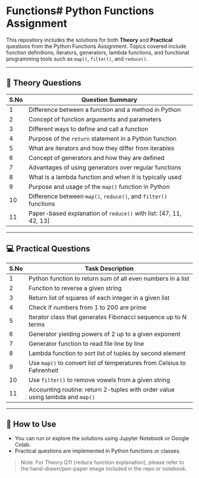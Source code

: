 # Functions# Python Functions Assignment

This repository includes the solutions for both **Theory** and **Practical** questions from the Python Functions Assignment. Topics covered include function definitions, iterators, generators, lambda functions, and functional programming tools such as `map()`, `filter()`, and `reduce()`.

---

## 📘 Theory Questions

| S.No | Question Summary                                                                 |
|------|----------------------------------------------------------------------------------|
| 1    | Difference between a function and a method in Python                             |
| 2    | Concept of function arguments and parameters                                     |
| 3    | Different ways to define and call a function                                     |
| 4    | Purpose of the `return` statement in a Python function                           |
| 5    | What are iterators and how they differ from iterables                            |
| 6    | Concept of generators and how they are defined                                   |
| 7    | Advantages of using generators over regular functions                            |
| 8    | What is a lambda function and when it is typically used                          |
| 9    | Purpose and usage of the `map()` function in Python                              |
| 10   | Difference between `map()`, `reduce()`, and `filter()` functions                 |
| 11   | Paper-based explanation of `reduce()` with list: [47, 11, 42, 13]                |

---

## 💻 Practical Questions

| S.No | Task Description                                                                 |
|------|----------------------------------------------------------------------------------|
| 1    | Python function to return sum of all even numbers in a list                      |
| 2    | Function to reverse a given string                                               |
| 3    | Return list of squares of each integer in a given list                           |
| 4    | Check if numbers from 1 to 200 are prime                                         |
| 5    | Iterator class that generates Fibonacci sequence up to N terms                  |
| 6    | Generator yielding powers of 2 up to a given exponent                            |
| 7    | Generator function to read file line by line                                     |
| 8    | Lambda function to sort list of tuples by second element                         |
| 9    | Use `map()` to convert list of temperatures from Celsius to Fahrenheit           |
| 10   | Use `filter()` to remove vowels from a given string                              |
| 11   | Accounting routine: return 2-tuples with order value using lambda and `map()`    |

---

## 📂 How to Use

- You can run or explore the solutions using Jupyter Notebook or Google Colab.
- Practical questions are implemented in Python functions or classes.

> Note: For Theory Q11 (reduce function explanation), please refer to the hand-drawn/pen-paper image included in the repo or notebook.

